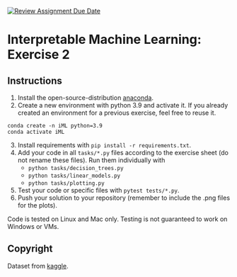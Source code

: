 [![Review Assignment Due Date](https://classroom.github.com/assets/deadline-readme-button-24ddc0f5d75046c5622901739e7c5dd533143b0c8e959d652212380cedb1ea36.svg)](https://classroom.github.com/a/OwNq2r7W)
# Interpretable Machine Learning: Exercise 2

## Instructions

1. Install the open-source-distribution [anaconda](https://www.anaconda.com/products/individual).
2. Create a new environment with python 3.9 and activate it. If you already created an environment for a previous exercise, feel free to reuse it.
```
conda create -n iML python=3.9
conda activate iML
```

3. Install requirements with `pip install -r requirements.txt`.
4. Add your code in all `tasks/*.py` files according to the exercise sheet (do not rename these files). Run them 
   individually with
   - `python tasks/decision_trees.py`
   - `python tasks/linear_models.py`
   - `python tasks/plotting.py`
5. Test your code or specific files with `pytest tests/*.py`.
6. Push your solution to your repository (remember to include the .png files for the plots).

Code is tested on Linux and Mac only. Testing is not guaranteed to work on Windows or VMs.

## Copyright

Dataset from [kaggle](https://www.kaggle.com/jmcaro/wheat-seedsuci).
